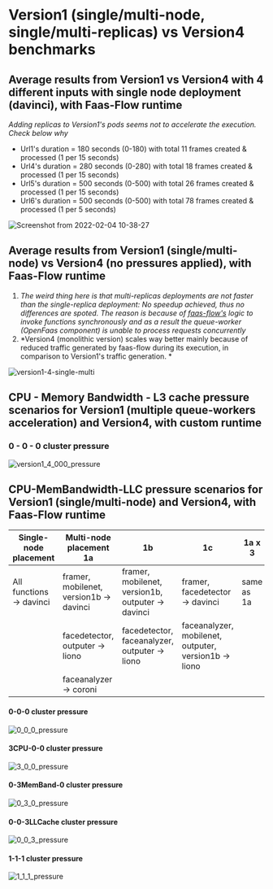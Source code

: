 # Version1 (single/multi-node, single/multi-replicas) vs Version4 benchmarks

## Average results from Version1 vs Version4 with 4 different inputs with single node deployment (davinci), with Faas-Flow runtime

*Adding replicas to Version1's pods seems not to accelerate the execution. Check below why*

* Url1's duration = 180 seconds (0-180) with total 11 frames created & processed (1 per 15 seconds)
* Url4's duration = 280 seconds (0-280) with total 18 frames created & processed (1 per 15 seconds)
* Url5's duration = 500 seconds (0-500) with total 26 frames created & processed (1 per 15 seconds)
* Url6's duration = 500 seconds (0-500) with total 78 frames created & processed (1 per 5 seconds)

![Screenshot from 2022-02-04 10-38-27](https://user-images.githubusercontent.com/57920951/152516475-9b542414-3b81-4221-be99-28e5888d5744.png)

## Average results from Version1 (single/multi-node) vs Version4 (no pressures applied), with Faas-Flow runtime

1. *The weird thing here is that multi-replicas deployments are not faster than the single-replica deployment: No speedup achieved, thus no differences are spoted. The reason is because of [faas-flow's](https://github.com/s8sg/faas-flow) logic to invoke functions
synchronously and as a result the queue-worker (OpenFaas component) is unable to process requests concurrently*
2. *Version4 (monolithic version) scales way better mainly because of reduced traffic generated by faas-flow during its execution, in comparison to Version1's traffic generation. *

![version1-4-single-multi](https://user-images.githubusercontent.com/57920951/153644735-bdc69f30-88f3-4ba1-895e-eb1e7c49aebb.png)


## CPU - Memory Bandwidth - L3 cache pressure scenarios for Version1 (multiple queue-workers acceleration) and Version4, with custom runtime

### 0 - 0 - 0 cluster pressure 

![version1_4_000_pressure](https://user-images.githubusercontent.com/57920951/157099906-66a5022a-8d37-48a4-a6fd-77ebe4646bfa.png)


## CPU-MemBandwidth-LLC pressure scenarios for Version1 (single/multi-node) and Version4, with Faas-Flow runtime

| Single-node placement | Multi-node placement 1a | 1b | 1c | 1a x 3 | Version4 | 
| --- | --- | --- | --- | --- | --- |
| All functions &rarr; davinci | framer, mobilenet, version1b &rarr; davinci | framer, mobilenet, version1b, outputer &rarr; davinci| framer, facedetector &rarr; davinci | same as 1a | monolith &rarr; davinci  |
|  | facedetector, outputer &rarr; liono | facedetector, faceanalyzer, outputer &rarr; liono | faceanalyzer, mobilenet, outputer, version1b &rarr; liono| | | 
|  | faceanalyzer &rarr; coroni |  | |  | | 

#### 0-0-0 cluster pressure

![0_0_0_pressure](https://user-images.githubusercontent.com/57920951/155745027-1879e3f4-8b19-426f-b300-46bad4712e93.png)



#### 3CPU-0-0 cluster pressure

![3_0_0_pressure](https://user-images.githubusercontent.com/57920951/155745048-ae371fb0-66b5-4a11-a6f4-48ad99bce90e.png)


#### 0-3MemBand-0 cluster pressure

![0_3_0_pressure](https://user-images.githubusercontent.com/57920951/155745076-37b0ab61-369c-42b3-b069-f795a788429c.png)


#### 0-0-3LLCache cluster pressure

![0_0_3_pressure](https://user-images.githubusercontent.com/57920951/155745091-9f2bdda9-e460-4835-acd9-e9018259e4a8.png)


#### 1-1-1 cluster pressure

![1_1_1_pressure](https://user-images.githubusercontent.com/57920951/155745110-d6fd5769-b4e6-4e18-9600-c450c6e76987.png)

